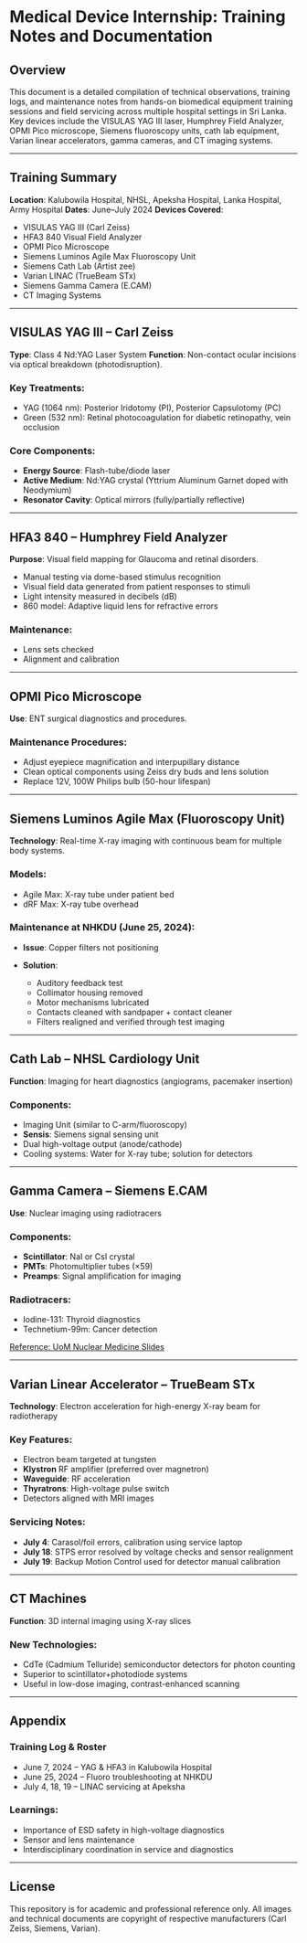 # Medical Device Internship: Training Notes and Documentation

## Overview

This document is a detailed compilation of technical observations, training logs, and maintenance notes from hands-on biomedical equipment training sessions and field servicing across multiple hospital settings in Sri Lanka. Key devices include the VISULAS YAG III laser, Humphrey Field Analyzer, OPMI Pico microscope, Siemens fluoroscopy units, cath lab equipment, Varian linear accelerators, gamma cameras, and CT imaging systems.

---

## Training Summary

**Location**: Kalubowila Hospital, NHSL, Apeksha Hospital, Lanka Hospital, Army Hospital
**Dates**: June–July 2024
**Devices Covered**:

* VISULAS YAG III (Carl Zeiss)
* HFA3 840 Visual Field Analyzer
* OPMI Pico Microscope
* Siemens Luminos Agile Max Fluoroscopy Unit
* Siemens Cath Lab (Artist zee)
* Varian LINAC (TrueBeam STx)
* Siemens Gamma Camera (E.CAM)
* CT Imaging Systems

---

## VISULAS YAG III – Carl Zeiss

**Type**: Class 4 Nd\:YAG Laser System
**Function**: Non-contact ocular incisions via optical breakdown (photodisruption).

### Key Treatments:

* YAG (1064 nm): Posterior Iridotomy (PI), Posterior Capsulotomy (PC)
* Green (532 nm): Retinal photocoagulation for diabetic retinopathy, vein occlusion

### Core Components:

* **Energy Source**: Flash-tube/diode laser
* **Active Medium**: Nd\:YAG crystal (Yttrium Aluminum Garnet doped with Neodymium)
* **Resonator Cavity**: Optical mirrors (fully/partially reflective)

---

## HFA3 840 – Humphrey Field Analyzer

**Purpose**: Visual field mapping for Glaucoma and retinal disorders.

* Manual testing via dome-based stimulus recognition
* Visual field data generated from patient responses to stimuli
* Light intensity measured in decibels (dB)
* 860 model: Adaptive liquid lens for refractive errors

### Maintenance:

* Lens sets checked
* Alignment and calibration

---

## OPMI Pico Microscope

**Use**: ENT surgical diagnostics and procedures.

### Maintenance Procedures:

* Adjust eyepiece magnification and interpupillary distance
* Clean optical components using Zeiss dry buds and lens solution
* Replace 12V, 100W Philips bulb (50-hour lifespan)

---

## Siemens Luminos Agile Max (Fluoroscopy Unit)

**Technology**: Real-time X-ray imaging with continuous beam for multiple body systems.

### Models:

* Agile Max: X-ray tube under patient bed
* dRF Max: X-ray tube overhead

### Maintenance at NHKDU (June 25, 2024):

* **Issue**: Copper filters not positioning
* **Solution**:

  * Auditory feedback test
  * Collimator housing removed
  * Motor mechanisms lubricated
  * Contacts cleaned with sandpaper + contact cleaner
  * Filters realigned and verified through test imaging

---

## Cath Lab – NHSL Cardiology Unit

**Function**: Imaging for heart diagnostics (angiograms, pacemaker insertion)

### Components:

* Imaging Unit (similar to C-arm/fluoroscopy)
* **Sensis**: Siemens signal sensing unit
* Dual high-voltage output (anode/cathode)
* Cooling systems: Water for X-ray tube; solution for detectors

---

## Gamma Camera – Siemens E.CAM

**Use**: Nuclear imaging using radiotracers

### Components:

* **Scintillator**: NaI or CsI crystal
* **PMTs**: Photomultiplier tubes (×59)
* **Preamps**: Signal amplification for imaging

### Radiotracers:

* Iodine-131: Thyroid diagnostics
* Technetium-99m: Cancer detection

[Reference: UoM Nuclear Medicine Slides](https://uomus.edu.iq/img/lectures21/MUCLecture_2022_81748969.pdf)

---

## Varian Linear Accelerator – TrueBeam STx

**Technology**: Electron acceleration for high-energy X-ray beam for radiotherapy

### Key Features:

* Electron beam targeted at tungsten
* **Klystron** RF amplifier (preferred over magnetron)
* **Waveguide**: RF acceleration
* **Thyratrons**: High-voltage pulse switch
* Detectors aligned with MRI images

### Servicing Notes:

* **July 4**: Carasol/foil errors, calibration using service laptop
* **July 18**: STPS error resolved by voltage checks and sensor realignment
* **July 19**: Backup Motion Control used for detector manual calibration

---

## CT Machines

**Function**: 3D internal imaging using X-ray slices

### New Technologies:

* CdTe (Cadmium Telluride) semiconductor detectors for photon counting
* Superior to scintillator+photodiode systems
* Useful in low-dose imaging, contrast-enhanced scanning

---

## Appendix

### Training Log & Roster

* June 7, 2024 – YAG & HFA3 in Kalubowila Hospital
* June 25, 2024 – Fluoro troubleshooting at NHKDU
* July 4, 18, 19 – LINAC servicing at Apeksha

### Learnings:

* Importance of ESD safety in high-voltage diagnostics
* Sensor and lens maintenance
* Interdisciplinary coordination in service and diagnostics

---

## License

This repository is for academic and professional reference only. All images and technical documents are copyright of respective manufacturers (Carl Zeiss, Siemens, Varian).
